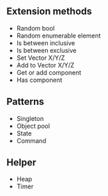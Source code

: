 ## Extension methods
  * Random bool
  * Random enumerable element
  * Is between inclusive
  * Is between exclusive
  * Set Vector X/Y/Z
  * Add to Vector X/Y/Z
  * Get or add component
  * Has component
  
## Patterns
  * Singleton
  * Object pool
  * State
  * Command

## Helper
  * Heap
  * Timer
